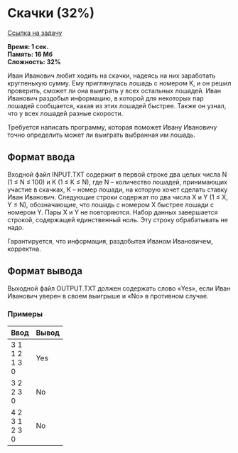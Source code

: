 <h1 class="title">Скачки (32%)</h1>
<p><a href="https://acmp.ru/index.asp?main=task&id_task=185" target="_blank">Ссылка на задачу</a></p>
<p><b>Время: 1 сек.<br>Память: 16 Мб<br>Сложность: 32%</b></p>
<p>Иван Иванович любит ходить на скачки, надеясь на них заработать кругленькую сумму. Ему приглянулась лошадь с номером K, и он решил проверить, сможет ли она выиграть у всех остальных лошадей. Иван Иванович раздобыл информацию, в которой для некоторых пар лошадей сообщается, какая из этих лошадей быстрее. Также он узнал, что у всех лошадей разные скорости.</p>
<p>Требуется написать программу, которая поможет Ивану Ивановичу точно определить может ли выиграть выбранная им лошадь.</p>
<h2>Формат ввода</h2>
<p>Входной файл INPUT.TXT содержит в первой строке два целых числа N (1 ≤ N ≤ 100) и K (1 ≤ K ≤ N), где N – количество лошадей, принимающих участие в скачках, K – номер лошади, на которую хочет сделать ставку Иван Иванович. Следующие строки содержат по два числа X и Y (1 ≤ X, Y ≤ N), обозначающие, что лошадь с номером X быстрее лошади с номером Y. Пары X и Y не повторяются. Набор данных завершается строкой, содержащей единственный ноль. Эту строку обрабатывать не надо.</p>
<p>Гарантируется, что информация, раздобытая Иваном Ивановичем, корректна.</p>
<h2>Формат вывода</h2>
<p class=text>Выходной файл OUTPUT.TXT должен содержать слово «Yes», если Иван Иванович уверен в своем выигрыше и «No» в противном случае.</p>
<h3>Примеры</h3>
<table class="sample-tests">
  <thead>
     <tr>
        <th>Ввод</th>
        <th>Вывод</th>
     </tr>
  </thead>
  <tbody>
     <tr>
        <td>3 1<br>
            1 2<br>
            1 3<br>
            0</td>
        <td>Yes</td>
     </tr>
     <tr>
        <td>3 2<br>
            2 3<br>
            0</td>
        <td>No</td>
     </tr>
     <tr>
        <td>4 2<br>
            3 1<br>
            2 3<br>
            0</td>
        <td>No</td>
     </tr>
  </tbody>
</table>